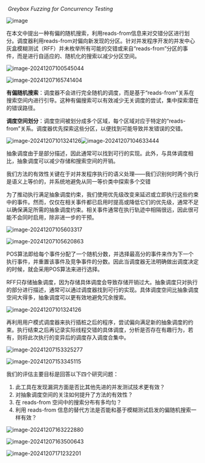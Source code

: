 ​									*Greybox Fuzzing for Concurrency Testing*

![image](https://github.com/Xidian-ICTT-GZ/Academic_Blog/blob/main/images/2024-12-8/%E4%B9%90%E8%A7%82%E4%B8%8E%E6%82%B2%E8%A7%82%E5%B9%B6%E5%8F%91%E6%B5%8B%E8%AF%95.png)


在本文中提出一种有偏的随机搜索，利用reads-from信息来对交错分区进行划分。调度器利用reads-from对偏向新发现的分区。针对并发程序开发的并发中心灰盒模糊测试（RFF）并未枚举所有可能的交错或来自“reads-from”分区的事件，而是进行自适应的、随机化的搜索以减少分区空间。

![image-20241207100545044](C:\Users\16695\AppData\Roaming\Typora\typora-user-images\image-20241207100545044.png)

![image-20241207165741404](C:\Users\16695\AppData\Roaming\Typora\typora-user-images\image-20241207165741404.png)



**有偏随机搜索**：调度器不会进行完全随机的调度，而是基于“reads-from”关系在搜索空间内进行引导。这种有偏搜索可以有效减少无关调度的尝试，集中探索潜在的错误路径。

**调度空间划分**：调度空间被划分成多个区域，每个区域对应于特定的“reads-from”关系。调度器优先探索这些分区，以便找到可能导致并发错误的交错。

![image-20241207101324126](C:\Users\16695\AppData\Roaming\Typora\typora-user-images\image-20241207101324126.png)![image-20241207104633444](C:\Users\16695\AppData\Roaming\Typora\typora-user-images\image-20241207104633444.png)

抽象调度由于是部分描述，因此通常可以找到可行的实现。此外，与具体调度相比，抽象调度可以减少存储和搜索空间的开销。

我们方法的有效性关键在于对并发程序执行的语义处理——我们识别何时两个执行是语义上等价的，并系统地避免从同一等价类中探索多个交错

为了推动执行满足抽象调度约束，我们使用优先级改变来延迟或立即执行这些约束中的事件。然而，仅仅在相关事件都已启用时提高或降低它们的优先级，通常不足以确保满足所需的抽象调度约束。相关事件通常在执行轨迹中相隔很远，因此很可能不会同时启用，除非进一步的干预。



![image-20241207105603317](C:\Users\16695\AppData\Roaming\Typora\typora-user-images\image-20241207105603317.png)



![image-20241207105620863](C:\Users\16695\AppData\Roaming\Typora\typora-user-images\image-20241207105620863.png)

POS算法即给每个事件分配了一个随机分数，并选择最高分的事件来作为下一个执行事件，并重置该事件及竞争事件的分数。因此当调度器无法明确做出调度决定的时候，就会采用POS算法来进行选择。

RFF只存储抽象调度，因为存储具体调度会导致存储开销过大。抽象调度只对执行的部分进行描述，通常可以通过调度器找到可行的实现。具体调度空间比抽象调度空间大得多，抽象调度可以更有效地避免冗余搜索。

![image-20241207101324126](C:\Users\16695\AppData\Roaming\Typora\typora-user-images\image-20241207101324126.png)

再利用用户模式调度器来执行插桩之后的程序，尝试偏向满足新的抽象调度的约束。执行结束之后再记录实际线程交错的具体调度，分析是否存在有趣行为，若有，则将此次执行的变异后的调度存入调度合集中。

![image-20241207153325277](C:\Users\16695\AppData\Roaming\Typora\typora-user-images\image-20241207153325277.png)

![image-20241207153345115](C:\Users\16695\AppData\Roaming\Typora\typora-user-images\image-20241207153345115.png)

我们的评估主要目标是回答以下四个研究问题：

1. 此工具在发现漏洞方面是否比其他先进的并发测试技术更有效？
2. 对抽象调度空间的关注如何提升了方法的有效性？
3. 在 reads-from 空间中的搜索分布有多均匀？
4. 利用 reads-from 信息的替代方法是否能和基于模糊测试启发的偏随机搜索一样有效？



![image-20241207163222880](C:\Users\16695\AppData\Roaming\Typora\typora-user-images\image-20241207163222880.png)

![image-20241207163500643](C:\Users\16695\AppData\Roaming\Typora\typora-user-images\image-20241207163500643.png)

![image-20241207171232201](C:\Users\16695\AppData\Roaming\Typora\typora-user-images\image-20241207171232201.png)

